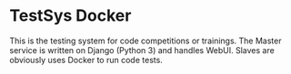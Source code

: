 # TestSys Docker
This is the testing system for code competitions or trainings.
The Master service is written on Django (Python 3) and handles WebUI.
Slaves are obviously uses Docker to run code tests.
